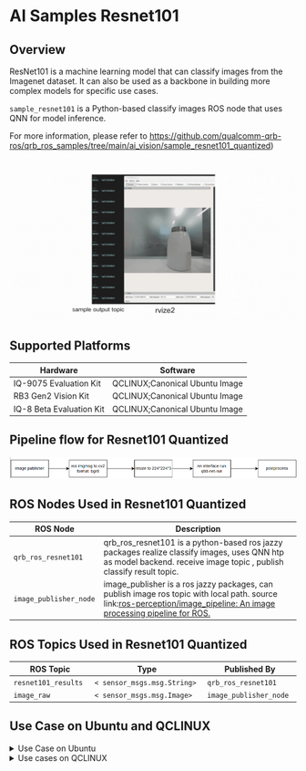 # AI Samples Resnet101

## Overview

ResNet101 is a machine learning model that can classify images from the Imagenet dataset. It can also be used as a backbone in building more complex models for specific use cases.

`sample_resnet101` is a Python-based classify images ROS node that uses QNN for model inference. 

For more information, please refer to  https://github.com/qualcomm-qrb-ros/qrb_ros_samples/tree/main/ai_vision/sample_resnet101_quantized)

![](./resource/output.gif)

## Supported Platforms

| Hardware                 | Software                       |
| ------------------------ | ------------------------------ |
| IQ-9075 Evaluation Kit   | QCLINUX;Canonical Ubuntu Image |
| RB3 Gen2 Vision Kit      | QCLINUX;Canonical Ubuntu Image |
| IQ-8 Beta Evaluation Kit | QCLINUX;Canonical Ubuntu Image |

## Pipeline flow for Resnet101 Quantized

![image-20250416115206913](./resource/pipeline.png)

## ROS Nodes Used in Resnet101 Quantized

| ROS Node                | Description                                                  |
| ----------------------- | ------------------------------------------------------------ |
| `qrb_ros_resnet101 `    | qrb_ros_resnet101 is a python-based ros jazzy packages realize classify images,  uses QNN htp as model backend. receive image topic , publish classify result topic. |
| `image_publisher_node ` | image_publisher is  a ros jazzy packages, can publish image ros topic with local path. source link:[ros-perception/image_pipeline: An image processing pipeline for ROS.](https://github.com/ros-perception/image_pipeline) |

## ROS Topics Used in Resnet101 Quantized

| ROS Topic            | Type                         | Published By            |
| -------------------- | ---------------------------- | ----------------------- |
| `resnet101_results ` | `< sensor_msgs.msg.String> ` | `qrb_ros_resnet101`     |
| `image_raw `         | `< sensor_msgs.msg.Image> `  | `image_publisher_node ` |

## Use Case on Ubuntu and QCLINUX

<details>
  <summary>Use Case on Ubuntu</summary>

#### Case: Out of box to run sample on ubuntu

Follow bellow steps on device

```
#run  samples
(ssh) ros2 launch sample_resnet101_quantized  launch_with_image_publisher.py
 or
(ssh) ros2 launch sample_resnet101_quantized  launch_with_image_publisher.py image_path:=/usr/share/sample_resnet101_quantized/cup.jpg
```

</details>

<details>
  <summary> Use cases on QCLINUX</summary>   


#### Prerequisites

- `SSH` is enabled in 'Permissive' mode with the steps mentioned in [Log in using SSH](https://docs.qualcomm.com/bundle/publicresource/topics/80-70017-254/how_to.html?vproduct=1601111740013072&latest=true#use-ssh).

- Download Robotics image and QIRP SDK from [QC artifacts](https://artifacts.codelinaro.org/ui/native/qli-ci/flashable-binaries/qirpsdk/) or Generate Robotics image and QIRP SDK with [meta-qcom-robotics-sdk/README.md](https://github.com/qualcomm-linux/meta-qcom-robotics-sdk)

- The prebuilt robotics image is flashed, see [Flash image](https://docs.qualcomm.com/bundle/publicresource/topics/80-70017-254/flash_images.html?vproduct=1601111740013072&latest=true)

#### Case1: Out of box to run sample on QCLINUX

​	Follow bellow steps on device

```
#source qirp sdk env
(ssh) mount -o remount rw /usr
(ssh) source /usr/share/qirp-setup.sh -m

#run  samples
(ssh) ros2 launch sample_resnet101_quantized  launch_with_image_publisher.py
 or
(ssh) ros2 launch sample_resnet101_quantized  launch_with_image_publisher.py image_path:=/usr/share/sample_resnet101_quantized/cup.jpg
```

#### Case2: Build and run sample on QCLINUX

  **On Host**

  On the host machine, move to the artifacts directory and decompress the package using the `tar` command.

  **Step 1: Build sample project**

```bash
#source qirp sdk env
tar -zxf qirp-sdk_<qirp_version>.tar.gz
cd <qirp_decompressed_path>/qirp-sdk
source setup.sh 

#build Samples
cd <qirp_decompressed_path>/qirp-sdk/qirp-samples/ai_vision/sample_resnet101_quantized/
colcon build
```

**Step 2: Package and push sample to device**

```bash
# package and push ai models
cd <qirp_decompressed_workspace>/qirp-sdk/qirp-samples/ai_vision/sample_resnet101_quantized/
tar -czvf model.tar.gz model 
scp model.tar.gz root@[ip-addr]:/opt/

# package and push build result of sample
cd <qirp_decompressed_path>/qirp-sdk/qirp-samples/ai_vision/sample_resnet101_quantized/install/sample_resnet101_quantized
tar -czvf sample_resnet101_quantized.tar.gz lib share
scp sample_resnet101_quantized.tar.gz root@[ip-addr]:/opt/
```

**On Device**

Login to the device, please use the command `ssh root@[ip-addr]`

**Step 1: Install sample package and model package**

```bash
# Remount the /usr directory with read-write permissions
(ssh) mount -o remount rw /usr

# Install sample package and model package
(ssh) tar --no-same-owner -zxf /opt/sample_resnet101_quantized.tar.gz -C /usr/
(ssh) tar --no-same-owner -zxf /opt/model.tar.gz -C /opt/
```

**Step 2: Setup runtime environment**

```bash
(ssh)  source /usr/share/qirp-setup.sh
```

**Step 3: Run sample**

```bash
(ssh) ros2 launch sample_resnet101_quantized  launch_with_image_publisher.py
 or
(ssh) ros2 launch sample_resnet101_quantized  launch_with_image_publisher.py image_path:=/usr/share/sample_resnet101_quantized/cup.jpg
```

</details>